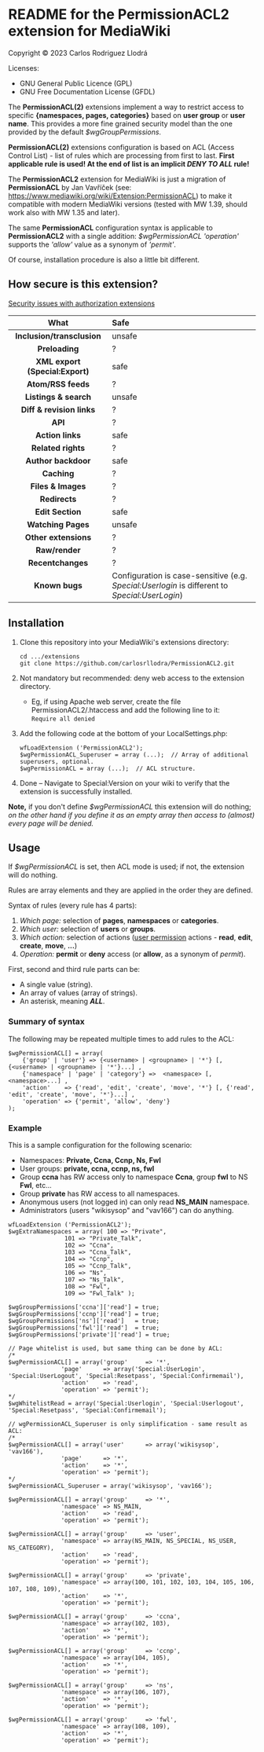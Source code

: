 # README for the PermissionACL2 extension for MediaWiki

Copyright © 2023 Carlos Rodriguez Llodrá

Licenses:
- GNU General Public Licence (GPL)
- GNU Free Documentation License (GFDL)


The **PermissionACL(2)** extensions implement a way to restrict access to specific
**{namespaces, pages, categories}** based on **user group** or **user name**. This
provides a more fine grained security model than the one provided by the default
*$wgGroupPermissions*.

**PermissionACL(2)** extensions configuration is based on ACL (Access Control
List) - list of rules which are processing from first to last. **First applicable
rule is used! At the end of list is an implicit *DENY TO ALL* rule!**

The **PermissionACL2** extension for MediaWiki is just a migration of **PermissionACL**
by Jan Vavříček (see: <https://www.mediawiki.org/wiki/Extension:PermissionACL>)
to make it compatible with modern MediaWiki versions (tested with MW 1.39, should
work also with MW 1.35 and later).

The same **PermissionACL** configuration syntax is applicable to **PermissionACL2**
with a single addition: *$wgPermissionACL* *'operation'* supports the *'allow'*
value as a synonym of *'permit'*.

Of course, installation procedure is also a little bit different.


## How secure is this extension?

[Security issues with authorization extensions](https://www.mediawiki.org/wiki/Security_issues_with_authorization_extensions)

| What                            | Safe   |
|:-------------------------------:|:------ |
| **Inclusion/transclusion**      | unsafe |
| **Preloading**                  | ?      |
| **XML export (Special:Export)** | safe   |
| **Atom/RSS feeds**              | ?      |
| **Listings & search**           | unsafe |
| **Diff & revision links**       | ?      |
| **API**                         | ?      |
| **Action links**                | safe   |
| **Related rights**              | ?      |
| **Author backdoor**             | safe   |
| **Caching**                     | ?      |
| **Files & Images**              | ?      |
| **Redirects**                   | ?      |
| **Edit Section**                | safe   |
| **Watching Pages**              | unsafe |
| **Other extensions**            | ?      |
| **Raw/render**                  | ?      |
| **Recentchanges**               | ?      |
| **Known bugs**                  | Configuration is case-sensitive (e.g. *Special:Userlogin* is different to *Special:UserLogin*) |


## Installation

1. Clone this repository into your MediaWiki's extensions directory:

   ```
   cd .../extensions
   git clone https://github.com/carlosrllodra/PermissionACL2.git
   ```

2. Not mandatory but recommended: deny web access to the extension directory.
    - Eg, if using Apache web server, create the file PermissionACL2/.htaccess
      and add the following line to it:  
      `Require all denied`

3. Add the following code at the bottom of your LocalSettings.php:

   ``` [php]
   wfLoadExtension ('PermissionACL2');
   $wgPermissionACL_Superuser = array (...);  // Array of additional superusers, optional.
   $wgPermissionACL = array (...);  // ACL structure.
   ```

4. Done – Navigate to Special:Version on your wiki to verify that the extension is
   successfully installed.

**Note,** if you don't define *$wgPermissionACL* this extension will do nothing; *on
the other hand if you define it as an empty array then access to (almost) every page
will be denied.*


## Usage

If *$wgPermissionACL* is set, then ACL mode is used; if not, the extension will do nothing.

Rules are array elements and they are applied in the order they are defined.

Syntax of rules (every rule has 4 parts):

1. *Which page:* selection of **pages**, **namespaces** or **categories**.
2. *Which user:* selection of **users** or **groups**.
3. *Which action:* selection of actions ([user permission](https://www.mediawiki.org/wiki/Manual:Hooks/getUserPermissionsErrors)
   actions - **read**, **edit**, **create**, **move**, **...**)
4. *Operation:* **permit** or **deny** access (or **allow**, as a synonym of *permit*).

First, second and third rule parts can be:

- A single value (string).
- An array of values (array of strings).
- An asterisk, meaning ***ALL***.

### Summary of syntax

The following may be repeated multiple times to add rules to the ACL:

``` [php]
$wgPermissionACL[] = array(
	{'group' | 'user'} => {<username> | <groupname> | '*'} [, {<username> | <groupname> | '*'}...] ,
	{'namespace' | 'page' | 'category'} =>  <namespace> [, <namespace>...] ,
	'action'    => {'read', 'edit', 'create', 'move', '*'} [, {'read', 'edit', 'create', 'move', '*'}...] ,
	'operation' => {'permit', 'allow', 'deny'}
);
```

### Example

This is a sample configuration for the following scenario:

- Namespaces: **Private, Ccna, Ccnp, Ns, Fwl**
- User groups: **private, ccna, ccnp, ns, fwl**
- Group **ccna** has RW access only to namespace **Ccna**, group **fwl** to NS **Fwl**, etc...
- Group **private** has RW access to all namespaces.
- Anonymous users (not logged in) can only read **NS_MAIN** namespace.
- Administrators (users "wikisysop" and "vav166") can do anything.

``` [php]
wfLoadExtension ('PermissionACL2');
$wgExtraNamespaces = array( 100 => "Private",
			    101 => "Private_Talk",
			    102 => "Ccna",
			    103 => "Ccna_Talk",
			    104 => "Ccnp",
			    105 => "Ccnp_Talk",
			    106 => "Ns",
			    107 => "Ns_Talk",
			    108 => "Fwl",
			    109 => "Fwl_Talk" );

$wgGroupPermissions['ccna']['read'] = true;
$wgGroupPermissions['ccnp']['read'] = true;
$wgGroupPermissions['ns']['read']   = true;
$wgGroupPermissions['fwl']['read']  = true;
$wgGroupPermissions['private']['read'] = true;

// Page whitelist is used, but same thing can be done by ACL:
/*
$wgPermissionACL[] = array('group'     => '*',
			   'page'      => array('Special:UserLogin', 'Special:UserLogout', 'Special:Resetpass', 'Special:Confirmemail'),
			   'action'    => 'read',
			   'operation' => 'permit');
*/
$wgWhitelistRead = array('Special:Userlogin', 'Special:Userlogout', 'Special:Resetpass', 'Special:Confirmemail');

// wgPermissionACL_Superuser is only simplification - same result as ACL:
/*
$wgPermissionACL[] = array('user'      => array('wikisysop', 'vav166'),
			   'page'      => '*',
			   'action'    => '*',
			   'operation' => 'permit');
*/
$wgPermissionACL_Superuser = array('wikisysop', 'vav166');

$wgPermissionACL[] = array('group'     => '*',
			   'namespace' => NS_MAIN,
			   'action'    => 'read',
			   'operation' => 'permit');

$wgPermissionACL[] = array('group'     => 'user',
			   'namespace' => array(NS_MAIN, NS_SPECIAL, NS_USER, NS_CATEGORY),
			   'action'    => 'read',
			   'operation' => 'permit');

$wgPermissionACL[] = array('group'     => 'private',
			   'namespace' => array(100, 101, 102, 103, 104, 105, 106, 107, 108, 109),
			   'action'    => '*',
			   'operation' => 'permit');

$wgPermissionACL[] = array('group'     => 'ccna',
			   'namespace' => array(102, 103),
			   'action'    => '*',
			   'operation' => 'permit');

$wgPermissionACL[] = array('group'     => 'ccnp',
			   'namespace' => array(104, 105),
			   'action'    => '*',
			   'operation' => 'permit');

$wgPermissionACL[] = array('group'     => 'ns',
			   'namespace' => array(106, 107),
			   'action'    => '*',
			   'operation' => 'permit');

$wgPermissionACL[] = array('group'     => 'fwl',
			   'namespace' => array(108, 109),
			   'action'    => '*',
			   'operation' => 'permit');
```
